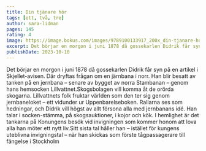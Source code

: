 ```yaml
---
title: Din tjänare hör
tags: [ett, två, tre]
author: sara-lidman
pages: 145
rating: 4
image: https://image.bokus.com/images/9789100133917_200x_din-tjanare-hor_e-bok
excerpt: Det börjar en morgon i juni 1878 då gossekarlen Didrik får syn på en artikel i Skjellet-avisen. Där dryftas frågan om en järnbana i norr. Han blir besatt av tanken på en jernbana – senare av bygget av norra Stambanan – genom hans hemsocken Lillvattnet.Skogsbolagen vill komma åt de orörda skogarna. Lillvattnets folk fruktar världen som den ter sig genom jernbaneloket – ett vidunder ur Uppenbarelseboken. Rallarna ses som hedningar, och Didrik vill högst av allt försona alla med jernbanans idé. Han talar i socken-stämma, på skogsauktioner, i kojor och kök. I hemlighet är det tankarna på Konungens besök vid invigningen som kommer honom att lova alla han möter ett nytt liv.Sitt sista tal håller han – istället för kungens uteblivna invigningstal – när han skickas som förste tågpassagerare till fängelse i Stockholm
publishDate: 2023-10-10
---
```

Det börjar en morgon i juni 1878 då gossekarlen Didrik får syn på en artikel i Skjellet-avisen. Där dryftas frågan om en järnbana i norr. Han blir besatt av tanken på en jernbana – senare av bygget av norra Stambanan – genom hans hemsocken Lillvattnet.Skogsbolagen vill komma åt de orörda skogarna. Lillvattnets folk fruktar världen som den ter sig genom jernbaneloket – ett vidunder ur Uppenbarelseboken. Rallarna ses som hedningar, och Didrik vill högst av allt försona alla med jernbanans idé. Han talar i socken-stämma, på skogsauktioner, i kojor och kök. I hemlighet är det tankarna på Konungens besök vid invigningen som kommer honom att lova alla han möter ett nytt liv.Sitt sista tal håller han – istället för kungens uteblivna invigningstal – när han skickas som förste tågpassagerare till fängelse i Stockholm